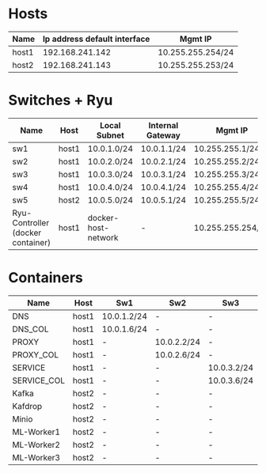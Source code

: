 # Hosts
| Name | Ip address default interface | Mgmt IP |
|----|----------------------------|-------|
| host1 | 192.168.241.142 | 10.255.255.254/24 |
| host2 | 192.168.241.143 | 10.255.255.253/24 |

# Switches + Ryu
| Name | Host | Local Subnet | Internal Gateway | Mgmt IP |
|----|----|------------|----------------|-------|
| sw1 | host1 | 10.0.1.0/24 | 10.0.1.1/24 | 10.255.255.1/24 |
| sw2 | host1 | 10.0.2.0/24 | 10.0.2.1/24 | 10.255.255.2/24 |
| sw3 | host1 | 10.0.3.0/24 | 10.0.3.1/24 | 10.255.255.3/24 |
| sw4 | host1 | 10.0.4.0/24 | 10.0.4.1/24 | 10.255.255.4/24 |
| sw5 | host2 | 10.0.5.0/24 | 10.0.5.1/24 | 10.255.255.5/24 |
| Ryu-Controller (docker container) | host1 | docker-host-network | - | 10.255.255.254/24 |

# Containers
| Name | Host | Sw1 | Sw2 | Sw3 | Sw4 | Sw5 | Mgmt IP |
|----|----|---|---|---|---|---|-------|
| DNS | host1 | 10.0.1.2/24 | - | - | - | - | 10.255.255.1/24 |
| DNS_COL | host1 | 10.0.1.6/24 | - | - | 10.0.4.2/24 | - | 10.255.255.12/24 |
| PROXY | host1 | - | 10.0.2.2/24 | - | - | - | 10.255.255.21/24 |
| PROXY_COL | host1 | - | 10.0.2.6/24 | - | 10.0.4.3/24 | - | 10.255.255.22/24 |
| SERVICE | host1 | - | - | 10.0.3.2/24 | - | - | 10.255.255.31/24 |
| SERVICE_COL | host1 | - | - | 10.0.3.6/24 | 10.0.4.3/24 | - | 10.255.255.32/24 |
| Kafka | host2 | - | - | - | - | 10.0.5.2/24 | 10.255.255.99/24 |
| Kafdrop | host2 | - | - | - | - | 10.0.5.6/24 | 10.255.255.100/24 |
| Minio | host2 | - | - | - | - | 10.0.5.9/24 | 10.255.255.101/24 |
| ML-Worker1 | host2 | - | - | - | - | 10.0.5.11/24 | 10.255.255.51/24 |
| ML-Worker2 | host2 | - | - | - | - | 10.0.5.12/24 | 10.255.255.52/24 |
| ML-Worker3 | host2 | - | - | - | - | 10.0.5.13/24 | 10.255.255.53/24 |